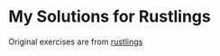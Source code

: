 # My Solutions for Rustlings

Original exercises are from [rustlings](https://github.com/rust-lang/rustlings)
